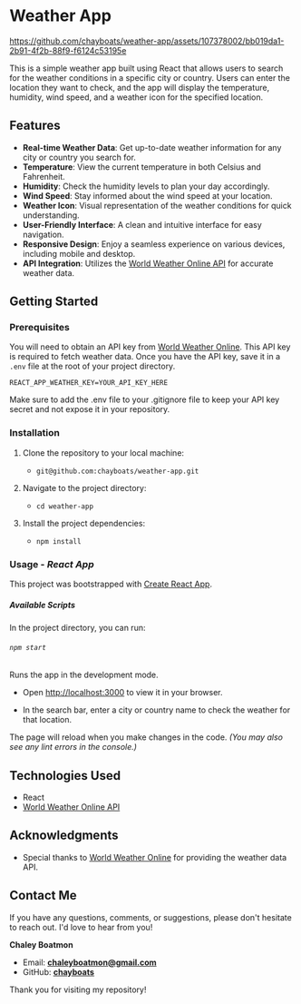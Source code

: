 # Weather App 

https://github.com/chayboats/weather-app/assets/107378002/bb019da1-2b91-4f2b-88f9-f6124c53195e

This is a simple weather app built using React that allows users to search for the weather conditions in a specific city or country. Users can enter the location they want to check, and the app will display the temperature, humidity, wind speed, and a weather icon for the specified location.

## Features

- **Real-time Weather Data**: Get up-to-date weather information for any city or country you search for.
- **Temperature**: View the current temperature in both Celsius and Fahrenheit.
- **Humidity**: Check the humidity levels to plan your day accordingly.
- **Wind Speed**: Stay informed about the wind speed at your location.
- **Weather Icon**: Visual representation of the weather conditions for quick understanding.
- **User-Friendly Interface**: A clean and intuitive interface for easy navigation.
- **Responsive Design**: Enjoy a seamless experience on various devices, including mobile and desktop.
- **API Integration**: Utilizes the [World Weather Online API](https://www.worldweatheronline.com/weather-api/api/pricing2.aspx) for accurate weather data.


## Getting Started

### Prerequisites
You will need to obtain an API key from [World Weather Online](https://www.worldweatheronline.com/weather-api/api/pricing2.aspx). This API key is required to fetch weather data. Once you have the API key, save it in a `.env` file at the root of your project directory.

```env 
REACT_APP_WEATHER_KEY=YOUR_API_KEY_HERE
```

Make sure to add the .env file to your .gitignore file to keep your API key secret and not expose it in your repository.

### Installation

1. Clone the repository to your local machine: 
   - ```git@github.com:chayboats/weather-app.git```

2. Navigate to the project directory:
   - ```cd weather-app```

3. Install the project dependencies:
   - ```npm install```

### Usage - *React App*

This project was bootstrapped with [Create React App](https://github.com/facebook/create-react-app).

##### Available Scripts

In the project directory, you can run:

###### `npm start`

Runs the app in the development mode.
- Open [http://localhost:3000](http://localhost:3000) to view it in your browser.

- In the search bar, enter a city or country name to check the weather for that location.

The page will reload when you make changes in the code. *(You may also see any lint errors in the console.)*

## Technologies Used
- React
- [World Weather Online API](https://www.worldweatheronline.com/weather-api/api/docs/local-city-town-weather-api.aspx)

## Acknowledgments
- Special thanks to [World Weather Online](https://www.worldweatheronline.com/weather-api/api/docs/local-city-town-weather-api.aspx) for providing the weather data API.

## Contact Me
If you have any questions, comments, or suggestions, please don't hesitate to reach out. I'd love to hear from you!

**Chaley Boatmon**
- Email: **<u>chaleyboatmon@gmail.com</u>**
- GitHub: [<u>**chayboats**</u>](https://github.com/chayboats)
  
Thank you for visiting my repository!
